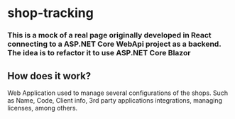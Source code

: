 # shop-tracking
### This is a mock of a real page originally developed in React connecting to a ASP.NET Core WebApi project as a backend. The idea is to refactor it to use ASP.NET Core Blazor

## How does it work?
Web Application used to manage several configurations of the shops. Such as Name, Code, Client info, 3rd party applications integrations, managing licenses, among others.
